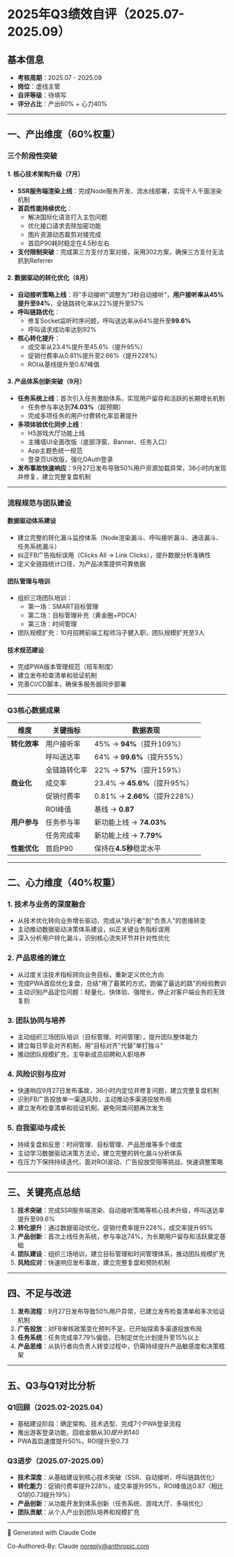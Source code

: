 # 2025年Q3绩效自评（2025.07-2025.09）

## 基本信息
- **考核周期**：2025.07 - 2025.09
- **岗位**：虚线主管
- **自评等级**：待填写
- **评分占比**：产出60% + 心力40%

---

## 一、产出维度（60%权重）

### 三个阶段性突破

#### 1. 核心技术架构升级（7月）
- **SSR服务端渲染上线**：完成Node服务开发、流水线部署，实现千人千面渲染机制
- **首启性能持续优化**：
  - 解决国际化语言打入主包问题
  - 优化接口请求去除加密功能
  - 图片资源动态裁剪对接完成
  - 首启P90耗时稳定在4.5秒左右
- **支付限制突破**：完成第三方支付方案对接，采用302方案，确保三方支付无法抓到Referrer

#### 2. 数据驱动的转化优化（8月）
- **自动接听策略上线**：将"手动接听"调整为"3秒自动接听"，**用户接听率从45%提升至94%**，全链路转化率从22%提升至57%
- **呼叫链路优化**：
  - 修复Socket监听时序问题，呼叫送达率从64%提升至**99.6%**
  - 呼叫请求成功率达到92%
- **核心转化提升**：
  - 成交率从23.4%提升至45.6%（提升95%）
  - 促销付费率从0.81%提升至2.66%（提升228%）
  - ROI从基线提升至0.87峰值

#### 3. 产品体系创新突破（9月）
- **任务系统上线**：首次引入任务激励体系，实现用户留存和活跃的长期增长机制
  - 任务参与率达到**74.03%**（超预期）
  - 完成多项任务的用户付费转化率显著提升
- **多项体验优化同步上线**：
  - H5游戏大厅功能上线
  - 主播墙UI全面改版（底部浮窗、Banner、任务入口）
  - App主题色统一规范
  - 登录页UI改版，强化OAuth登录
- **发布事故快速响应**：9月27日发布导致50%用户资源加载异常，36小时内发现并修复，建立完整复盘机制

---

### 流程规范与团队建设

#### 数据驱动体系建设
- 建立完整的转化漏斗监控体系（Node渲染漏斗、呼叫接听漏斗、通话漏斗、任务系统漏斗）
- 纠正FB广告指标误用（Clicks All → Link Clicks），提升数据分析准确性
- 定义全链路统计口径，为产品决策提供可靠依据

#### 团队管理与培训
- 组织三场团队培训：
  - 第一场：SMART目标管理
  - 第二场：目标管理补充（黄金圈+PDCA）
  - 第三场：时间管理
- 团队规模扩充：10月招聘前端工程师冯子健入职，团队规模扩充至3人

#### 技术规范建设
- 完成PWA版本管理规范（班车制度）
- 建立发布检查清单和验证机制
- 完善CI/CD脚本，确保多服务器同步部署

---

### Q3核心数据成果

| **维度** | **关键指标** | **数据表现** |
|---------|------------|------------|
| **转化效率** | 用户接听率 | 45% → **94%**（提升109%） |
| | 呼叫送达率 | 64% → **99.6%**（提升55%） |
| | 全链路转化率 | 22% → **57%**（提升159%） |
| **商业化** | 成交率 | 23.4% → **45.6%**（提升95%） |
| | 促销付费率 | 0.81% → **2.66%**（提升228%） |
| | ROI峰值 | 基线 → **0.87** |
| **用户参与** | 任务参与率 | 新功能上线 → **74.03%** |
| | 任务完成率 | 新功能上线 → **7.79%** |
| **性能优化** | 首启P90 | 保持在**4.5秒**稳定水平 |

---

## 二、心力维度（40%权重）

### 1. 技术与业务的深度融合
- 从技术优化转向业务增长驱动，完成从"执行者"到"负责人"的思维转变
- 主动推动数据驱动决策体系建设，纠正关键业务指标误用
- 深入分析用户转化漏斗，识别核心流失环节并针对性优化

### 2. 产品思维的建立
- 从过度关注技术指标转向业务目标，重新定义优化方向
- 完成PWA首启优化复盘，总结"用了最累的方式，跑偏了最远的路"的经验教训
- 主动识别产品定位问题：轻量化、快体验、强增长，停止对客户端业务的无效复刻

### 3. 团队协同与培养
- 主动组织三场团队培训（目标管理、时间管理），提升团队整体能力
- 建立每日早会对齐机制，用"目标对齐"代替"单打独斗"
- 推动团队规模扩充，主导新成员招聘和入职培养

### 4. 风险识别与应对
- 快速响应9月27日发布事故，36小时内定位并修复问题，建立完整复盘机制
- 识别FB广告投放单一渠道风险，主动推动多渠道投放布局
- 建立发布检查清单和验证机制，避免同类问题再次发生

### 5. 自我驱动与成长
- 持续复盘和反思：时间管理、目标管理、产品思维等多个维度
- 主动学习数据驱动决策方法论，建立完整的转化漏斗分析体系
- 在压力下保持持续迭代，面对ROI波动、广告投放受阻等挑战，快速调整策略

---

## 三、关键亮点总结

1. **技术突破**：完成SSR服务端渲染、自动接听策略等核心技术升级，呼叫送达率提升至99.6%
2. **转化提升**：通过数据驱动优化，促销付费率提升228%，成交率提升95%
3. **产品创新**：首次上线任务系统，参与率达74%，为长期用户留存和活跃奠定基础
4. **团队建设**：组织三场培训，建立目标管理和时间管理体系，推动团队规模扩充
5. **风险应对**：快速响应发布事故，建立完整复盘和预防机制

---

## 四、不足与改进

1. **发布流程**：9月27日发布导致50%用户异常，已建立发布检查清单和多次验证机制
2. **广告投放**：对FB审核政策变化预判不足，已开始探索多渠道投放布局
3. **任务系统**：任务完成率7.79%偏低，已制定优化计划提升至15%以上
4. **产品思维**：从执行者向负责人转变过程中，仍需持续提升产品敏感度和决策框架

---

## 五、Q3与Q1对比分析

### Q1回顾（2025.02-2025.04）
- 基础建设阶段：确定架构、技术选型、完成7个PWA登录流程
- 推出游客登录功能，回收金额从$30提升到$140
- PWA首启速度提升50%，ROI提升至0.73

### Q3进步（2025.07-2025.09）
- **技术深度**：从基础建设到核心技术突破（SSR、自动接听、呼叫链路优化）
- **转化能力**：促销付费率提升228%，成交率提升95%，ROI峰值达0.87（相比Q1的0.73提升19%）
- **产品创新**：从功能开发到体系创新（任务系统、游戏大厅、多端优化）
- **团队贡献**：从个人产出到团队培养和规模扩充

---

🤖 Generated with Claude Code

Co-Authored-By: Claude <noreply@anthropic.com>

